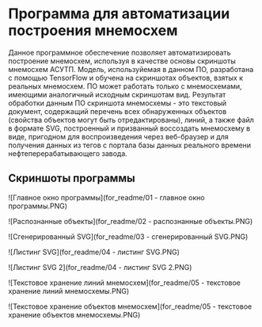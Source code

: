 # Программа для автоматизации построения мнемосхем

Данное программное обеспечение позволяет автоматизировать
построение мнемосхем, используя в качестве основы скриншоты
мнемосхем АСУТП. Модель, используйемая в данном ПО, разработана
с помощью TensorFlow и обучена на скриншотах объектов, взятых
к реальных мнемосхем. ПО может работать только с мнемосхемами,
имеющими аналогичный исходным скриншотам вид. Результат обработки
данным ПО скриншота мнемосхемы - это текстовый документ, содержащий
перечень всех обнаруженных объектов (свойства объектов могут быть
отредактированы), линий, а также файл в формате SVG, построенный
и призванный воссоздать мнемосхему в виде, пригодном для воспроизведения
через веб-браузер и для получения данных из тегов с портала базы
данных реального времени нефтеперерабатывающего завода.

## Скриншоты программы
![Главное окно программы](for_readme/01 - главное окно программы.PNG)

![Распознанные объекты](for_readme/02 - распознанные объекты.PNG)

![Сгенерированный SVG](for_readme/03 - сгенерированный SVG.PNG)

![Листинг SVG](for_readme/04 - листинг SVG.PNG)

![Листинг SVG 2](for_readme/04 - листинг SVG 2.PNG)

![Текстовое хранение линий мнемосхем](for_readme/05 - текстовое хранение линий мнемосхемы.PNG)

![Текстовое хранение объектов мнемосхем](for_readme/05 - текстовое хранение объектов мнемосхемы.PNG)
